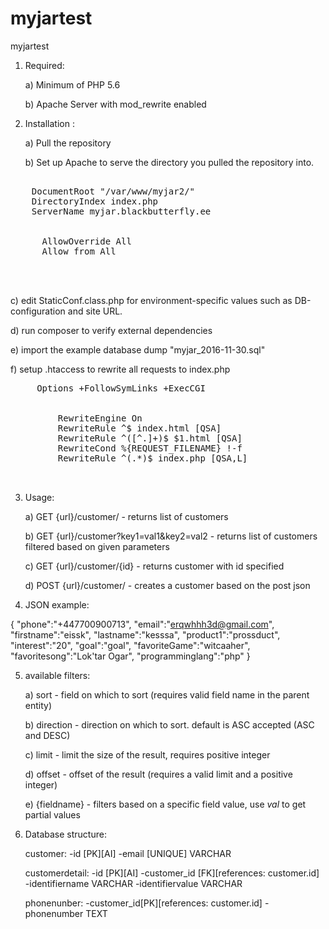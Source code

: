 # myjartest
myjartest

1) Required:


   a) Minimum of PHP 5.6
   
   b) Apache Server with mod_rewrite enabled

2) Installation :


    a) Pull the repository
    
    b) Set up Apache to serve the directory you pulled the repository into.
  <pre>
  <VirtualHost *:80>
    DocumentRoot "/var/www/myjar2/"
    DirectoryIndex index.php
    ServerName myjar.blackbutterfly.ee

    <Directory "/var/www/myjar2/">
      AllowOverride All
      Allow from All
    </Directory>
   </VirtualHost>
  </pre>
  
   c) edit StaticConf.class.php for environment-specific values such as DB-configuration and site URL.
   
   d) run composer to verify external dependencies
   
   e) import the example database dump "myjar_2016-11-30.sql"
   
   f) setup .htaccess to rewrite all requests to index.php
   <pre>
     Options +FollowSymLinks +ExecCGI

      <IfModule mod_rewrite.c>
         RewriteEngine On
         RewriteRule ^$ index.html [QSA]
         RewriteRule ^([^.]+)$ $1.html [QSA]
         RewriteCond %{REQUEST_FILENAME} !-f
         RewriteRule ^(.*)$ index.php [QSA,L]
      </IfModule>
   </pre>
   
3) Usage:


   a) GET {url}/customer/ - returns list of customers
   
   b) GET {url}/customer?key1=val1&key2=val2 - returns list of customers filtered based on given parameters
   
   c) GET {url}/customer/{id} - returns customer with id specified
   
   d) POST {url}/customer/ - creates a customer based on the post json
   
4) JSON example:
  
  {
    "phone":"+447700900713",
    "email":"erqwhhh3d@gmail.com",
    "firstname":"eissk",
    "lastname":"kesssa",
    "product1":"prossduct",
    "interest":"20",
    "goal":"goal",
    "favoriteGame":"witcaaher",
    "favoritesong":"Lok'tar Ogar",
    "programminglang":"php"
  }
  
 5) available filters:
 
       a) sort      - field on which to sort (requires valid field name in the parent entity)
       
       b) direction - direction on which to sort. default is ASC accepted (ASC and DESC)
       
       c) limit     - limit the size of the result, requires positive integer
       
       d) offset    - offset of the result (requires a valid limit and a positive integer)
       
       e) {fieldname} - filters based on a specific field value, use *val* to get partial values

 6) Database structure:
 
      customer:
         -id [PK][AI]
         -email [UNIQUE] VARCHAR
      
      customerdetail:
         -id [PK][AI]
         -customer_id [FK][references: customer.id]
         -identifiername VARCHAR
         -identifiervalue VARCHAR
       
       phonenunber:
         -customer_id[PK][references: customer.id]
         -phonenumber TEXT
         
   

